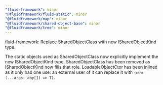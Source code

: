 ```yaml
---
"fluid-framework": minor
"@fluidframework/fluid-static": minor
"@fluidframework/map": minor
"@fluidframework/shared-object-base": minor
"@fluidframework/tree": minor
---
```


fluid-framework: Replace SharedObjectClass with new ISharedObjectKind type.

The static objects used as SharedObjectClass now explicitly implement the new ISharedObjectKind type.
SharedObjectClass has been removed as ISharedObjectKind now fills that role.
LoadableObjectCtor has been inlined as it only had one use: an external user of it can replace it with `(new (...args: any[]) => T)`.
